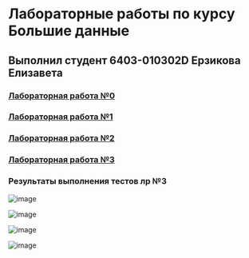 # Лабораторные работы по курсу Большие данные
## Выполнил студент 6403-010302D Ерзикова Елизавета
### [Лабораторная работа №0](LR_0.ipynb)
### [Лабораторная работа №1](LR_1.ipynb)
### [Лабораторная работа №2](LR_2.ipynb)
### [Лабораторная работа №3](LR3_BD)
### Результаты выполнения тестов лр №3
![image](https://github.com/user-attachments/assets/da87ab2a-8308-4c7b-993a-7f9c9588e97f)

![image](https://github.com/user-attachments/assets/6d9721f9-83bf-4c1f-80ef-a2789fb3d28d)

![image](https://github.com/user-attachments/assets/9c4ff1ee-2b33-40b3-bc2c-79ee02c8fbb5)

![image](https://github.com/user-attachments/assets/0a98e489-d26c-4222-b838-69376db89abb)




